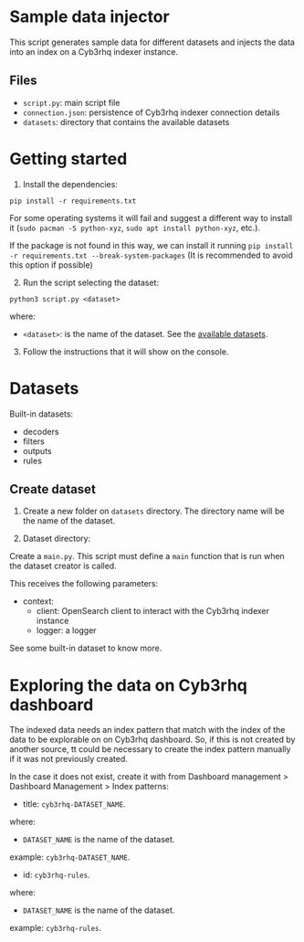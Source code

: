 # Sample data injector

This script generates sample data for different datasets and injects the data into an index on a Cyb3rhq indexer instance.

## Files

- `script.py`: main script file
- `connection.json`: persistence of Cyb3rhq indexer connection details
- `datasets`: directory that contains the available datasets

# Getting started

1.  Install the dependencies:

```console
pip install -r requirements.txt
```

For some operating systems it will fail and suggest a different way to install it (`sudo pacman -S python-xyz`, `sudo apt install python-xyz`, etc.).

If the package is not found in this way, we can install it running `pip install -r requirements.txt --break-system-packages` (It is recommended to avoid this option if possible)

2.  Run the script selecting the dataset:

```console
python3 script.py <dataset>
```

where:

- `<dataset>`: is the name of the dataset. See the [available datasets](#datasets).

3.  Follow the instructions that it will show on the console.

# Datasets

Built-in datasets:

- decoders
- filters
- outputs
- rules

## Create dataset

1. Create a new folder on `datasets` directory. The directory name will be the name of the dataset.

2. Dataset directory:

Create a `main.py`.
This script must define a `main` function that is run when the dataset creator is called.

This receives the following parameters:

- context:
  - client: OpenSearch client to interact with the Cyb3rhq indexer instance
  - logger: a logger

See some built-in dataset to know more.

# Exploring the data on Cyb3rhq dashboard

The indexed data needs an index pattern that match with the index of the data to be explorable on
on Cyb3rhq dashboard. So, if this is not created by another source, tt could be necessary to create
the index pattern manually if it was not previously created.

In the case it does not exist, create it with from Dashboard management > Dashboard Management > Index patterns:

- title: `cyb3rhq-DATASET_NAME`.

where:

- `DATASET_NAME` is the name of the dataset.

example: `cyb3rhq-DATASET_NAME`.

- id: `cyb3rhq-rules`.

where:

- `DATASET_NAME` is the name of the dataset.

example: `cyb3rhq-rules`.
